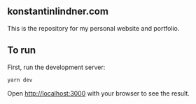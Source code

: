 ## konstantinlindner.com

This is the repository for my personal website and portfolio.

## To run

First, run the development server:

```bash
yarn dev
```

Open [http://localhost:3000](http://localhost:3000) with your browser to see the result.
